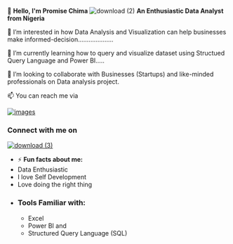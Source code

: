 👋 **Hello, I'm Promise Chima**
                                                                                                    ![download (2)](https://github.com/user-attachments/assets/41c1772d-0fcb-47d7-a6e5-896fb370a6b8)
**An Enthusiastic Data Analyst from Nigeria**

👀 I’m interested in how Data Analysis and Visualization can help businesses make informed-decision....................
  
🌱 I’m currently learning how to query and visualize dataset using Structued Query Language and Power BI.....
 
 💞️ I’m looking to collaborate with Businesses (Startups) and like-minded professionals on Data analysis project.
  
 📫 You can reach me via 
 
 [![images](https://github.com/user-attachments/assets/4cede89c-24bc-4138-b0dd-8d1d40261088)](chimapromise123@gmail.com)

  
### Connect with me on

  [![download (3)](https://github.com/user-attachments/assets/0f42bf8d-c1aa-4e10-8186-a5427af78304)](https://www.linkedin.com/in/chima-promise/)




- ⚡ **Fun facts about me:**
- Data Enthusiastic
- I love Self Development
- Love doing the right thing
- 
  ### Tools Familiar with:
  - Excel
  - Power BI and
  - Structured Query Language (SQL)

<!---
Promise-dataanalyst/Promise-dataanalyst is a ✨ special ✨ repository because its `README.md` (this file) appears on your GitHub profile.
You can click the Preview link to take a look at your changes.
--->
